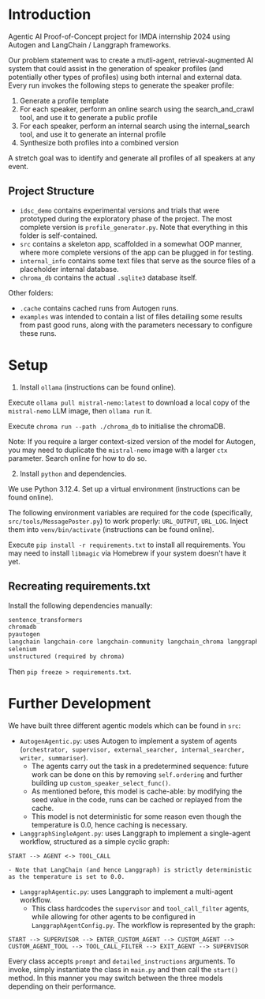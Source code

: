 # Introduction

Agentic AI Proof-of-Concept project for IMDA internship 2024 using Autogen and LangChain / Langgraph frameworks.

Our problem statement was to create a mutli-agent, retrieval-augmented AI system that could assist in the generation of speaker profiles (and potentially other types of profiles) using both internal and external data. Every run invokes the following steps to generate the speaker profile:
1. Generate a profile template
3. For each speaker, perform an online search using the search_and_crawl tool, and use it to generate a public profile
4. For each speaker, perform an internal search using the internal_search tool, and use it to generate an internal profile
5. Synthesize both profiles into a combined version

A stretch goal was to identify and generate all profiles of all speakers at any event.

## Project Structure

- `idsc_demo` contains experimental versions and trials that were prototyped during the exploratory phase of the project. The most complete version is `profile_generator.py`. Note that everything in this folder is self-contained.
- `src` contains a skeleton app, scaffolded in a somewhat OOP manner, where more complete versions of the app can be plugged in for testing.
- `internal_info` contains some text files that serve as the source files of a placeholder internal database.
- `chroma_db` contains the actual `.sqlite3` database itself.

Other folders:

- `.cache` contains cached runs from Autogen runs.
- `examples` was intended to contain a list of files detailing some results from past good runs, along with the parameters necessary to configure these runs.

# Setup

1. Install `ollama` (instructions can be found online).

Execute `ollama pull mistral-nemo:latest` to download a local copy of the `mistral-nemo` LLM image, then `ollama run` it.

Execute `chroma run --path ./chroma_db` to initialise the chromaDB.

Note: If you require a larger context-sized version of the model for Autogen, you may need to duplicate the `mistral-nemo` image with a larger `ctx` parameter. Search online for how to do so.

2. Install `python` and dependencies.

We use Python 3.12.4. Set up a virtual environment (instructions can be found online).

The following environment variables are required for the code (specifically, `src/tools/MessagePoster.py`) to work properly: `URL_OUTPUT`, `URL_LOG`. Inject them into `venv/bin/activate` (instructions can be found online).

Execute `pip install -r requirements.txt` to install all requirements. You may need to install `libmagic` via Homebrew if your system doesn't have it yet.

## Recreating requirements.txt

Install the following dependencies manually:

```python
sentence_transformers
chromadb
pyautogen
langchain langchain-core langchain-community langchain_chroma langgraph
selenium
unstructured (required by chroma)
```
Then `pip freeze > requirements.txt`.

# Further Development

We have built three different agentic models which can be found in `src`:

- `AutogenAgentic.py`: uses Autogen to implement a system of agents (`orchestrator, supervisor, external_searcher, internal_searcher, writer, summariser`). 
    - The agents carry out the task in a predetermined sequence: future work can be done on this by removing `self.ordering` and further building up `custom_speaker_select_func()`.
    - As mentioned before, this model is cache-able: by modifying the seed value in the code, runs can be cached or replayed from the cache.
    - This model is not deterministic for some reason even though the temperature is 0.0, hence caching is necessary.
- `LanggraphSingleAgent.py`: uses Langgraph to implement a single-agent workflow, structured as a simple cyclic graph: 
```
START --> AGENT <-> TOOL_CALL
```
    - Note that LangChain (and hence Langgraph) is strictly deterministic as the temperature is set to 0.0.
- `LanggraphAgentic.py`: uses Langgraph to implement a multi-agent workflow.
    - This class hardcodes the `supervisor` and `tool_call_filter` agents, while allowing for other agents to be configured in `LanggraphAgentConfig.py`. The workflow is represented by the graph: 
```
START --> SUPERVISOR --> ENTER_CUSTOM_AGENT --> CUSTOM_AGENT --> CUSTOM_AGENT_TOOL --> TOOL_CALL_FILTER --> EXIT_AGENT --> SUPERVISOR
```

Every class accepts `prompt` and `detailed_instructions` arguments. To invoke, simply instantiate the class in `main.py` and then call the `start()` method. In this manner you may switch between the three models depending on their performance.